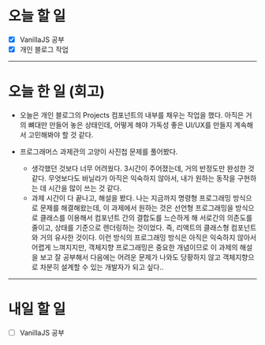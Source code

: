 # 오늘 할 일

- [x] VanillaJS 공부
- [x] 개인 블로그 작업

---

# 오늘 한 일 (회고)

- 오늘은 개인 블로그의 Projects 컴포넌트의 내부를 채우는 작업을 했다. 아직은 거의 뼈대만 만들어 놓은 상태인데, 어떻게 해야 가독성 좋은 UI/UX를 만들지 계속해서 고민해봐야 할 것 같다.

- 프로그래머스 과제관의 고양이 사진첩 문제를 풀어봤다.
  - 생각했던 것보다 너무 어려웠다. 3시간이 주어졌는데, 거의 반정도만 완성한 것 같다. 무엇보다도 바닐라가 아직은 익숙하지 않아서, 내가 원하는 동작을 구현하는 데 시간을 많이 쓰는 것 같다.
  - 과제 시간이 다 끝나고, 해설을 봤다. 나는 지금까지 명령형 프로그래밍 방식으로 문제를 해결해왔는데, 이 과제에서 원하는 것은 선언형 프로그래밍을 방식으로 클래스를 이용해서 컴포넌트 간의 결합도를 느슨하게 해 서로간의 의존도를 줄이고, 상태를 기준으로 렌더링하는 것이었다. 즉, 리액트의 클래스형 컴포넌트와 거의 유사한 것이다. 이런 방식의 프로그래밍 방식은 아직은 익숙하지 않아서 어렵게 느껴지지만, 객체지향 프로그래밍은 중요한 개념이므로 이 과제의 해설을 보고 잘 공부해서 다음에는 어려운 문제가 나와도 당황하지 않고 객체지향으로 차분히 설계할 수 있는 개발자가 되고 싶다..

---

# 내일 할 일

- [ ] VanillaJS 공부
